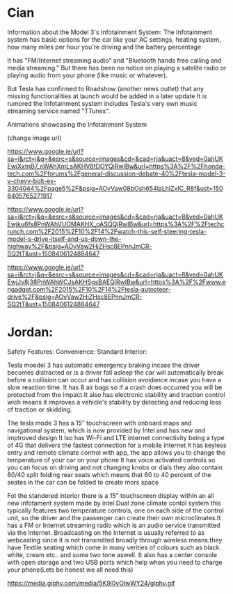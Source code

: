 # Cian
Information about the Model 3's Infotainment System:
The Infotainment system has basic options for the car like your AC settings, heating system, how many miles per hour you're driving and the battery percentage

It has  "FM/Internet streaming audio" and "Bluetooth hands free calling and media streaming." But there has been no notice on playing a satelite radio or playing audio from your phone (like music or whatever).

But Tesla has confirmed to Roadshow (another news outlet) that any missing functionalities at launch would be added in a later update
It is rumored the Infotainment system includes Tesla's very own music streaming service named "TTunes".

Animations showcasing the Infotainment System

(change image url)

https://www.google.ie/url?sa=i&rct=j&q=&esrc=s&source=images&cd=&cad=rja&uact=8&ved=0ahUKEwiXxtnB7_nWAhXmLsAKHV8tDOYQjRwIBw&url=https%3A%2F%2Fhonda-tech.com%2Fforums%2Fgeneral-discussion-debate-40%2Ftesla-model-3-v-chevy-bolt-ev-3304044%2Fpage5%2F&psig=AOvVaw08bOsh654laLhlZxIC_R8f&ust=1508405765271917

https://www.google.ie/url?sa=i&rct=j&q=&esrc=s&source=images&cd=&cad=rja&uact=8&ved=0ahUKEwjku6fs8PnWAhVUOMAKHX_oASQQjRwIBw&url=https%3A%2F%2Ftechcrunch.com%2F2015%2F10%2F14%2Fwatch-this-self-steering-tesla-model-s-drive-itself-and-us-down-the-highway%2F&psig=AOvVaw2HiZHsc8EPnnJmCR-SQ2tT&ust=1508406124884647

https://www.google.ie/url?sa=i&rct=j&q=&esrc=s&source=images&cd=&cad=rja&uact=8&ved=0ahUKEwjJv8j38PnWAhWCJsAKHSgsBAEQjRwIBw&url=https%3A%2F%2Fwww.engadget.com%2F2015%2F10%2F14%2Ftesla-autosteer-drive%2F&psig=AOvVaw2HiZHsc8EPnnJmCR-SQ2tT&ust=1508406124884647




# Jordan:
Safety Features:
Convenience:
Standard Interior:

Tesla moedel 3 has automatic emergency braking incase the driver becomes distracted
 or is a driver fall asleep the car will automatically break before a collision can occur and has collision avoidance
 incase you have a slow reaction time. It has 8 air bags so if a crash does occurred
 you will be protected from the impact.It also has electronic stability and traction control wich means it improves a vehicle's stability by detecting and reducing loss of traction or skidding.
 
 The tesla mode 3 has a 15″ touchscreen with onboard maps and navigational system, which is now provided by Intel and has new and imptroved design
It lso has Wi-Fi and LTE internet connectivity being a type of 4G that delivers the fastest connection for a mobile internet
 It has keyless entry and remote climate control with app, the app allows you to change the temperature of your car on your phone
 It has voice activated controls so you can focus on driving and not changing knobs or dials
 they also contain 60/40 split folding rear seats which means that 60 to 40 percent of the seates in the car can be folded to create mors space

Fot the standered interior there is a 15" touchscreen display within an all new infotament system made by intel.Dual zone climate contol system  this typically features two temperature controls, one on each side of the control unit, so the driver and the passenger can create their own microclimates.It has a FM or Internet streaming radio which is an audio service transmitted via the Internet. Broadcasting on the Internet is usually referred to as webcasting since it is not transmitted broadly through wireless means.they have Textile seating which come in many verities of colours such as black. white, cream etc.. and some two tone aswell. It also has a center console with open storage and two USB ports which help when you need to charge your phone(Lets be honest we all need this)

https://media.giphy.com/media/5K9j0vOlwWY24/giphy.gif
